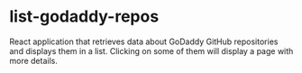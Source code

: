 # list-godaddy-repos
React application that retrieves data about GoDaddy GitHub repositories and displays them in a list. Clicking on some of them will display a page with more details.
